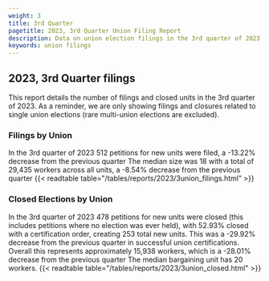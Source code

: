 ```yaml
---
weight: 3
title: 3rd Quarter
pagetitle: 2023, 3rd Quarter Union Filing Report
description: Data on union election filings in the 3rd quarter of 2023
keywords: union filings
---
```


## 2023, 3rd Quarter filings

This report details the number of filings and closed units in the 3rd quarter of 2023. As a reminder, we are only showing filings and closures related to single union elections (rare multi-union elections are excluded).

### Filings by Union
In the 3rd quarter of 2023 512 petitions for new units were filed, a -13.22% decrease from the previous quarter The median size was 18 with a total of 29,435 workers across all units, a -8.54% decrease from the previous quarter
{{< readtable table="/tables/reports/2023/3union_filings.html" >}}

### Closed Elections by Union
In the 3rd quarter of 2023 478 petitions for new units were closed (this includes petitions where no election was ever held), with 52.93% closed with a certification order, creating 253 total new units. This was a -29.92% decrease from the previous quarter in successful union certifications. Overall this represents approximately 15,938 workers, which is a -28.01% decrease from the previous quarter The median bargaining unit has 20 workers.
{{< readtable table="/tables/reports/2023/3union_closed.html" >}}
